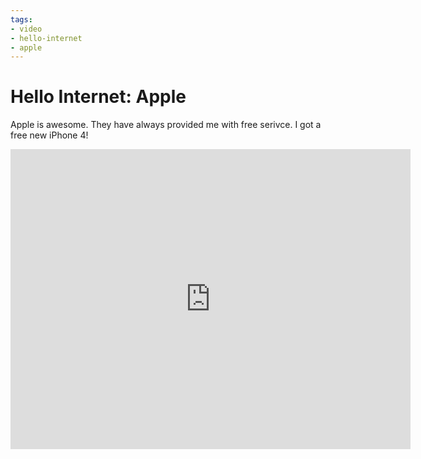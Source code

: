 ```yaml
---
tags:
- video
- hello-internet
- apple
---
```


# Hello Internet: Apple

Apple is awesome. They have always provided me with free serivce. I got a free new iPhone 4!

<div class="video vimeo"><iframe src="
https://player.vimeo.com/video/14240017?title=0&amp;byline=0&amp;portrait=0&amp;color=f05b35" width="640" height="480" frameborder="0" webkitAllowFullScreen mozallowfullscreen allowFullScreen></iframe></div>
